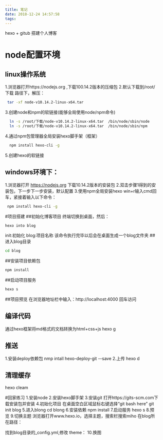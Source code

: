 ```yaml
---
title: 笔记
date: 2018-12-24 14:57:58
tags:
---
```

hexo + gitub 搭建个人博客
# node配置环境
## linux操作系统
1.浏览器打开https://nodejs.org ,下载100.14.2版本的压缩包
2.默认下载到/root/下载 路径下，解压：
```bash
 tar -xf node-v10.14.2-linux-x64.tar
```
3.创建node和npm的软链接(能够全局使用node/npm命令)
```bash
  ln -s /root/下载/node-v10.14.2-linux-x64.tar  /bin/node/sbin/node
  ln -s /root/下载/node-v10.14.2-linux-x64.tar  /bin/node/sbin/npm
```
4.通过npm包管理器全局安装hexo脚手架（框架）
```bash
  npm install hexo-cli -g
```
5.创建hexo的软链接

## windows环境下：
1.浏览器打开 https://nodejs.org 下载10.14.2版本的安装包
2.双击步骤1得到的安装包，下一步下一步安装，默认配置
3.使用npm全局安装hexo
 win+r输入cmd回车，紧接着输入以下命令：
```bash
 npm install hexo-cli -g
```
#项目搭建
##初始化博客项目
终端切换到桌面，然后：
```bash
hexo into blog
```
init:初始化
blog:项目名称
该命令执行完毕以后会在桌面生成一个blog文件夹
##进入blog目录
```bash
cd blog
```
##安装项目依赖包
```bash
npm install
```
##启动项目服务
```bash
hexo s
```
##项目预览
在浏览器地址栏中输入：http://localhost:4000 回车访问
## 编译代码
通过hexo框架将md格式的文档转换为html+css+js
hexo g

## 推送
1.安装deploy依赖包
nmp intall hexo-deploy-git --save
2.上传
hexo d
## 清理缓存
hexo cleam


#回家练习
1.安装node
2.安装hexo脚手架
3.安装git
打开https://gits-scm.com下载安装包并安装
4.初始化项目
在桌面空白区域鼠标右键选择“git bash here”
git init blog
5.进入blong
cd blong
6.安装依赖
npm install
7.启动服务
hexo s
8.预览
9.切换主题
浏览器打开www.hexo.io，选择主题，搜索栏搜索miho
在blog所在路径：

找到blog目录的_config.yml,修改 theme：
10.换图
